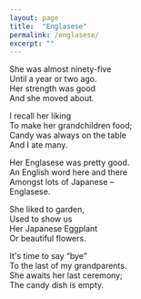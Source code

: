 ```yaml
---
layout: page
title:  "Englasese"
permalink: /englasese/
excerpt: ""
---
```



She was almost ninety-five  
Until a year or two ago.  
Her strength was good  
And she moved about.  

I recall her liking  
To make her grandchildren food;  
Candy was always on the table  
And I ate many.  

Her Englasese was pretty good.  
An English word here and there  
Amongst lots of Japanese –  
Englasese.  

She liked to garden,  
Used to show us  
Her Japanese Eggplant  
Or beautiful flowers.  

It's time to say “bye”  
To the last of my grandparents.  
She awaits her last ceremony;  
The candy dish is empty.  
